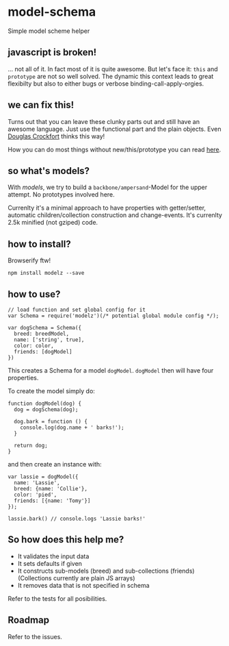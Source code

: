 model-schema
============

Simple model scheme helper

javascript is broken!
---------------------

... not all of it. In fact most of it is quite awesome. But let's face it: `this` and `prototype` are not so well solved. The dynamic this context leads to great flexibilty but also to either bugs or verbose binding-call-apply-orgies.

we can fix this!
----------------

Turns out that you can leave these clunky parts out and still have an awesome language. Just use the functional part and the plain objects. Even [Douglas Crockfort](http://www.ustream.tv/recorded/46640057) thinks this way!

How you can do most things without new/this/prototype you can read [here](https://gist.github.com/StephanHoyer/3f0ecd395c24cc2e142f).

so what's models?
-----------------

With *models*, we try to build a `backbone/ampersand`-Model for the upper attempt. No prototypes involved here.

Currenlty it's a minimal approach to have properties with getter/setter, automatic children/collection construction and change-events. It's currenlty 2.5k minified (not gziped) code.

how to install?
---------------

Browserify ftw!

```
npm install modelz --save
```

how to use?
-----------

```
// load function and set global config for it
var Schema = require('modelz')(/* potential global module config */);

var dogSchema = Schema({
  breed: breedModel,
  name: ['string', true],
  color: color,
  friends: [dogModel]
})
```

This creates a Schema for a model `dogModel`. `dogModel` then will have four properties.

To create the model simply do:

```
function dogModel(dog) {
  dog = dogSchema(dog);
  
  dog.bark = function () {
    console.log(dog.name + ' barks!');
  }
  
  return dog;
}
```

and then create an instance with: 
```
var lassie = dogModel({
  name: 'Lassie',
  breed: {name: 'Collie'},
  color: 'pied',
  friends: [{name: 'Tomy'}]
});

lassie.bark() // console.logs 'Lassie barks!'
```

So how does this help me?
-------------------------

* It validates the input data
* It sets defaults if given
* It constructs sub-models (breed) and sub-collections (friends) (Collections currently are plain JS arrays)
* It removes data that is not specified in schema

Refer to the tests for all posibilities.

Roadmap
-------

Refer to the issues.
